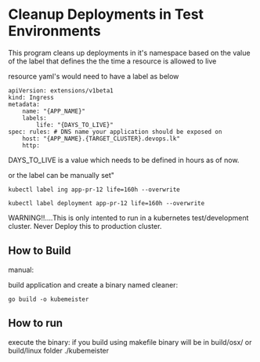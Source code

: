 # Cleanup Deployments in Test Environments

This program cleans up deployments in it's namespace based on the value of the label that defines the the time a resource is allowed to live

resource yaml's would need to have a label as below

```
apiVersion: extensions/v1beta1 
kind: Ingress 
metadata: 
    name: "{APP_NAME}" 
    labels:
        life: "{DAYS_TO_LIVE}"    
spec: rules: # DNS name your application should be exposed on
    host: "{APP_NAME}.{TARGET_CLUSTER}.devops.lk"
    http: 

```

DAYS_TO_LIVE is a value which needs to be defined in hours as of now.



or the label can be manually set"
 
 ```
kubectl label ing app-pr-12 life=160h --overwrite

kubectl label deployment app-pr-12 life=160h --overwrite

 ```

WARNING!!....This is only intented to run in a  kubernetes test/development cluster. Never Deploy this to production cluster.

## How to Build

manual:



build application and create a binary named cleaner:

```
go build -o kubemeister
```


## How to run 

execute the binary:
if you build using makefile binary will be in build/osx/ or build/linux folder
./kubemeister
